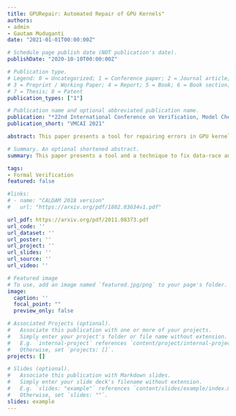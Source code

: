 ```yaml
---
title: GPURepair: Automated Repair of GPU Kernels"
authors:
- admin
- Gautam Muduganti
date: "2021-01-01T00:00:00Z"

# Schedule page publish date (NOT publication's date).
publishDate: "2020-10-10T00:00:00Z"

# Publication type.
# Legend: 0 = Uncategorized; 1 = Conference paper; 2 = Journal article;
# 3 = Preprint / Working Paper; 4 = Report; 5 = Book; 6 = Book section;
# 7 = Thesis; 8 = Patent
publication_types: ["1"]

# Publication name and optional abbreviated publication name.
publication: "*22nd International Conference on Verification, Model Checking and Abstract Interpretation*"
publication_short: "VMCAI 2021"

abstract: This paper presents a tool for repairing errors in GPU kernels written in CUDA or OpenCL due to data races and barrier divergence. Our novel extension to prior work can also remove barriers that are deemed unnecessary for correctness. We implement these ideas in our tool called GPURepair, which uses GPUVerify as the verification oracle for GPU kernels. We also extend GPUVerify to support CUDA Cooperative Groups, allowing GPURepair to perform inter-block synchronization for CUDA kernels. To the best of our knowledge, GPURepair is the only tool that can propose a fix for intra-block data races and barrier divergence errors for both CUDA and OpenCL kernels and the only tool that fixes inter-block data races for CUDA kernels. We perform extensive experiments on about 750 kernels and provide a comparison with prior work. We demonstrate the superiority of GPURepair through its capability to fix more kernels and its unique ability to remove redundant barriers and handle inter-block data races. 

# Summary. An optional shortened abstract.
summary: This paper presents a tool and a technique to fix data-race and barrier divergence errors in CUDA and OpenCL programs.

tags:
- Formal Verification
featured: false

#links:
# - name: "CALDAM 2018 version"
#   url: "https://arxiv.org/pdf/1802.03634v1.pdf"

url_pdf: https://arxiv.org/pdf/2011.08373.pdf
url_code: ''
url_dataset: ''
url_poster: ''
url_project: ''
url_slides: ''
url_source: ''
url_video: ''

# Featured image
# To use, add an image named `featured.jpg/png` to your page's folder. 
image:
  caption: ''
  focal_point: ""
  preview_only: false

# Associated Projects (optional).
#   Associate this publication with one or more of your projects.
#   Simply enter your project's folder or file name without extension.
#   E.g. `internal-project` references `content/project/internal-project/index.md`.
#   Otherwise, set `projects: []`.
projects: []

# Slides (optional).
#   Associate this publication with Markdown slides.
#   Simply enter your slide deck's filename without extension.
#   E.g. `slides: "example"` references `content/slides/example/index.md`.
#   Otherwise, set `slides: ""`.
slides: example
---
```


